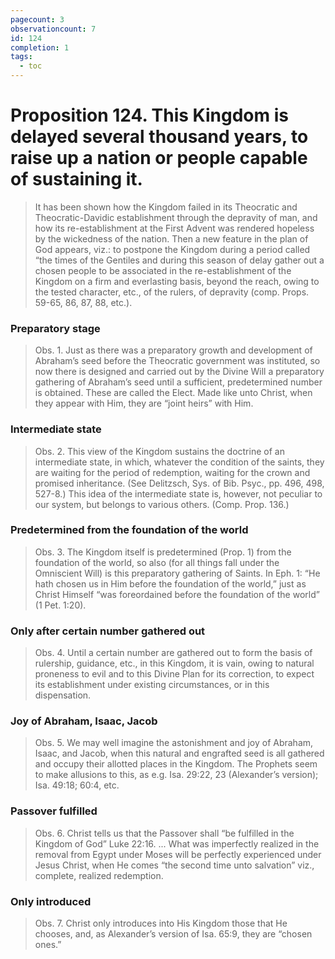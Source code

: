 ```yaml
---
pagecount: 3
observationcount: 7
id: 124
completion: 1
tags:
  - toc
---
```

# Proposition 124. This Kingdom is delayed several thousand years, to raise up a nation or people capable of sustaining it.

>It has been shown how the Kingdom failed in its Theocratic and Theocratic-Davidic establishment through the depravity of man, and how its re-establishment at the First Advent was rendered hopeless by the wickedness of the nation. Then a new feature in the plan of God appears, viz.: to postpone the Kingdom during a period called “the times of the Gentiles and during this season of delay gather out a chosen people to be associated in the re-establishment of the Kingdom on a firm and everlasting basis, beyond the reach, owing to the tested character, etc., of the rulers, of depravity (comp. Props. 59-65, 86, 87, 88, etc.).     
### Preparatory stage
>Obs. 1. Just as there was a preparatory growth and development of Abraham’s seed before the Theocratic government was instituted, so now there is designed and carried out by the Divine Will a preparatory gathering of Abraham’s seed until a sufficient, predetermined number is obtained. These are called the Elect. Made like unto Christ, when they appear with Him, they are “joint heirs” with Him.
### Intermediate state
>Obs. 2. This view of the Kingdom sustains the doctrine of an intermediate state, in which, whatever the condition of the saints, they are waiting for the period of redemption, waiting for the crown and promised inheritance. (See Delitzsch, Sys. of Bib. Psyc., pp. 496, 498, 527-8.) This idea of the intermediate state is, however, not peculiar to our system, but belongs to various others. (Comp. Prop. 136.)
### Predetermined from the foundation of the world
>Obs. 3. The Kingdom itself is predetermined (Prop. 1) from the foundation of the world, so also (for all things fall under the Omniscient Will) is this preparatory gathering of Saints. In Eph. 1: “He hath chosen us in Him before the foundation of the world,” just as Christ Himself “was foreordained before the foundation of the world” (1 Pet. 1:20).
### Only after certain number gathered out
>Obs. 4. Until a certain number are gathered out to form the basis of rulership, guidance, etc., in this Kingdom, it is vain, owing to natural proneness to evil and to this Divine Plan for its correction, to expect its establishment under existing circumstances, or in this dispensation.
### Joy of Abraham, Isaac, Jacob
>Obs. 5. We may well imagine the astonishment and joy of Abraham, Isaac, and Jacob, when this natural and engrafted seed is all gathered and occupy their allotted places in the Kingdom. The Prophets seem to make allusions to this, as e.g. Isa. 29:22, 23 (Alexander’s version); Isa. 49:18; 60:4, etc.
### Passover fulfilled
>Obs. 6. Christ tells us that the Passover shall “be fulfilled in the Kingdom of God” Luke 22:16.
>...
>What was imperfectly realized in the removal from Egypt under Moses will be perfectly experienced under Jesus Christ, when He comes “the second time unto salvation” viz., complete, realized redemption.
### Only introduced
>Obs. 7. Christ only introduces into His Kingdom those that He chooses, and, as Alexander’s version of Isa. 65:9, they are “chosen ones.”